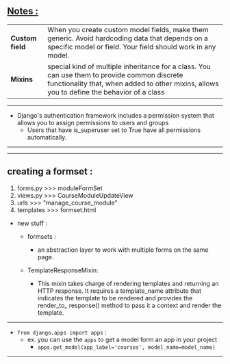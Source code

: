 ## <u>Notes : </u>
<table>
<tbody>
<tr>
<td><b>Custom field</b></td>
<td>When you create custom model fields, make them generic. Avoid hardcoding data that depends on a specific model or field. Your field should work in any model.</td>
</tr>
<tr>
<td><b>Mixins</b></td>
<td>special kind of multiple inheritance for a class. You can use them to provide common discrete functionality that, when added to other mixins, allows you to define the behavior of a class</td>
</tr>
</tbody>
</table>

---------
- Django's authentication framework includes a permission system that allows you to assign permissions to users and groups
    - Users that have is_superuser set to True have all permissions automatically.
    

---------
-----
## creating a formset :
1.  forms.py >>>  moduleFormSet
2. views.py >>> CourseModuleUpdateView
3. urls >>> "manage_course_module"
4. templates >>> formset.html

- new stuff :
  - formsets :
    - an abstraction layer to work with multiple forms on the same page.
    
   - TemplateResponseMixin: 
        - This mixin takes charge of rendering templates and returning an HTTP response. It requires a template_name attribute that indicates the template to be rendered and provides the render_to_ response() method to pass it a context and render the template.
  
-----

- `from django.apps import apps` :
    - ex. you can use the `apps` to get a model form an app in your project
        - `apps.get_model(app_label='courses', model_name=model_name)`
-----


